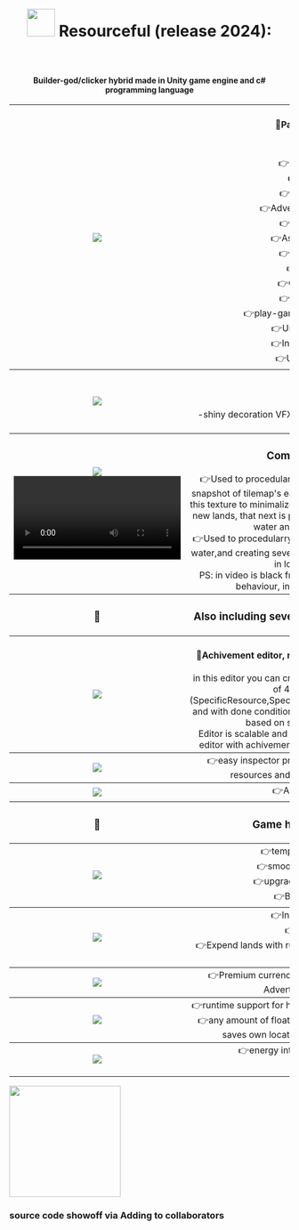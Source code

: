 <div align="center">
  <!-- MAIN HEAD -->
  <h1> <img src="ReadmeResources/gameIcon.png" width="50" height="auto" style="margin:50px 0px"> Resourceful (release 2024):<br /></h1>
  <h4> Builder-god/clicker hybrid made in Unity game engine and c# programming language<br /> </h4>
  <!-- Content -->
  <table>
    <!--==================Row 1=====================-->
    <tbody align="center">
      <tr>
        <!-- column 1 -->
        <th width="350px"> <img src="ReadmeResources/main_ss.png"></th>
        <!-- column 2 -->
        <td width="650px">
          <h4>👑Packages used:</h4>
          👉-URP<br />
          👉Shader graph<br />
          👉Tilemaps<br />
          👉Cinemachine<br />
          👉Advertisement Legacy<br />
          👉Input System<br />
          👉Astar pathfinding<br />
          👉uiextenstions<br />
          👉DOTween<br />
          👉OdinSerializer<br />
          👉TextMeshPro<br />
          👉play-games-plugin-for-unity<br />
          👉UnityColorPicker<br />
          👉InAppPurchasing<br />
          👉Unity Recorder<br />
        </td>
      </tr>
    </tbody>
     <!--==================Row 2=====================-->
  <tbody  align="center">
    <td>
      <img src="ReadmeResources/shaderGraph.jpg">
    </td>
    <td>
       <h3>Shaders:<br /></h3>
        -shiny decoration VFX that is scalable with any texture sprites
    </td>
  </tbody>
     <!--==================Row 3=====================-->
  <tbody  align="center">
    <td>
      <img src="ReadmeResources/depthTextureFromRenderTexture.png">
      <video src='https://github.com/user-attachments/assets/cd44f761-2983-49d5-aa3d-6781ca8fab30'/>
    </td>
    <td>
       <h3>ComputeShaders:<br /></h3>
        👉Used to procedularry recreate water texture, it take snapshot of tilemap's each placed tile and converting it to this texture to minimalize drop performance when creating new lands, that next is processed by shader graph to add water animations and colors<br />
        👉Used to procedularry recreate land contact points with water,and creating several jpg's keyframes to play texture in loop in real time <br />
        PS: in video is black frame due to unity recorder weird behaviour, in game it doesn't appear<br />
    </td>
  </tbody>
    <!-- ==================Row 4=====================-->
  <tbody align="center">
    <td>
        <h3>🧰</h3>
    </td>
    <td>
      <h3>Also including several editor helpfull tools like:<br /></h3>
    </td>
  </tbody>
    <!-- ==================Row 5=====================-->
  <tbody align="center">
    <td>
        <img src="ReadmeResources/Achivements_ss.png">
    </td>
    <td>
      <h4>👑Achivement editor, made using unity EditorWindow:<br /></h4>
      in this editor you can create custom achivement with one of 4 rewards types (SpecificResource,SpecificUpgrade,Lootbox,UpgradeStat) and with done conditions that are automaticlly expendent based on stored game        statistics<br />
      Editor is scalable and newbie friendly because of easy editor with achivement filtering of which ones to show<br />
    </td>
  </tbody>
     <!-- ==================Row 6=====================-->
  <tbody  align="center">
    <td>
      <img src="ReadmeResources/Attributes_ss.png">
    </td>
    <td>
      👉easy inspector property assignment using unity resources and CustomPropertyDrawer:<br />
    </td>
  </tbody>
    <!-- ==================Row 7=====================-->
  <tbody  align="center">
    <td>
      <img src="ReadmeResources/Accesories_ss.png">
    </td>
    <td>
      👉Accesorie editor
    </td>
  </tbody>
     <!-- ==================Row 8=====================-->
  <tbody  align="center">
    <td>
      <h3>🧰</h3>
    </td>
    <td>
      <h3>Game has systems like:<br /></h3>
    </td>
  </tbody>
     <!-- ==================Row 9=====================-->
  <tbody  align="center">
    <td>
      <img src="ReadmeResources/buildmode_ss.png">
    </td>
    <td>
      👉temporarry powerUps<br />
      👉smooth music transition<br />
      👉upgrade statistics system<br />
      👉Building system<br />
    </td>
  </tbody>
    <!-- ==================Row 10=====================-->
  <tbody  align="center">
    <td>
      <img src="ReadmeResources/ExpendLand_ss.png">
    </td>
    <td>
      👉Inventory system<br />
      👉LootBoxes<br />
      👉Expend lands with runtime astar pathfinding obstacle update <br /> 
    </td>
  </tbody>
    <!-- ==================Row 11=====================-->
  <tbody  align="center">
    <td>
      <img src="ReadmeResources/PremiumCurrency.png">
    </td>
    <td>
      👉Premium currency (using InAppPurchasing and Advertisement Legacy)<br />
    </td>
  </tbody>
     <!-- ==================Row 12=====================-->
  <tbody  align="center">
    <td>
      <img src="ReadmeResources/FloatingWindows_ss.png">
    </td>
    <td>
      👉runtime support for hundreds of achivements and stats<br />
      👉any amount of floating and movable ui windows that saves own location through game sessions<br />
    </td>
  </tbody>
    <!-- ==================Row 13=====================-->
  <tbody  align="center">
    <td>
      <img src="ReadmeResources/skillTree_ss.png">
    </td>
    <td>
      👉energy integration with buildings<br />
      👉skill tree<br />
    </td>
  </tbody>
   
  </table>
</div>

[<img src="ReadmeResources/GP.png" width="200px">](https://drive.google.com/file/d/1d7G4AXNuLOmn756SuX1ct3lqAVseKSPz/view?usp=sharing)
<!-- https://drive.google.com/file/d/1d7G4AXNuLOmn756SuX1ct3lqAVseKSPz/view?usp=sharing -->
<h3> source code showoff via Adding to collaborators </h3>
